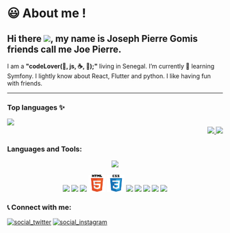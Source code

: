 <h1 align="left">😃 About me !</h1>
<h2 align="left">Hi there <img src="https://raw.githubusercontent.com/MartinHeinz/MartinHeinz/master/wave.gif" width="20px">, my name is Joseph Pierre Gomis friends call me Joe Pierre.
</h2>
<p>
I am a <strong>"codeLover(🐘, js, ☕, 🐍);"</strong> living in Senegal. I’m currently 🌱 learning Symfony. I lightly know about React, Flutter and python. I like having fun with friends.
</p>

________
### Top languages ✨
<div align="center">
  <div align=left>
    <a href="https://joe-pierre.com">
      <img width=250 src="https://github-readme-stats.vercel.app/api/top-langs/?username=joe-pierre"/>
    </a>
  </div>
  <div align=right>
    <a href="https://joe-pierre.com">
      <img width="350" src="https://github-readme-stats.vercel.app/api?username=joe-pierre&show_icons=true&theme=tokyonight&count_private=true" />
    </a>
    <a href="https://joe-pierre.com">
      <img width="350" src="https://github-readme-streak-stats.herokuapp.com?user=orbitturner&theme=black-ice&hide_border=true" />
    </a>
   </div>
</div>

### Languages and Tools:
<p align="center"><img src="https://img.shields.io/badge/MOST%20USED-TECH%20STACK%20&%20TOOLS-21618C?style=for-the-badge"/></p>	

<div align="center">
  <img width="40" src="https://cdn.svgporn.com/logos/php.svg"/>
  <img width="40" src="https://cdn.svgporn.com/logos/mysql.svg"/> 
 
  <img width="40" src="https://cdn.svgporn.com/logos/symfony.svg"/>
  
  <img width="40"  alt="HTML5" width="26px" src="https://raw.githubusercontent.com/github/explore/80688e429a7d4ef2fca1e82350fe8e3517d3494d/topics/html/html.png" />
  <img width="40"  alt="CSS3" width="26px" src="https://raw.githubusercontent.com/github/explore/80688e429a7d4ef2fca1e82350fe8e3517d3494d/topics/css/css.png" />
  <img width="40" src="https://cdn.svgporn.com/logos/bootstrap.svg"/>
 
  <img width="40" src="https://raw.githubusercontent.com/gilbarbara/logos/master/logos/javascript.svg"/>

  <img width="40" src="https://cdn.svgporn.com/logos/dart.svg"/>
  <img width="40" src="https://cdn.svgporn.com/logos/flutter.svg"/>
  
  <img width="40" src="https://cdn.svgporn.com/logos/python.svg"/> 
 
  <!--<img width="40" src="https://cdn.svgporn.com/logos/java.svg"/>-->
</div>
  
  
### 📞 Connect with me:
<p align="left">
<a href="https://twitter.com/PLYNTHIOU"><img src="https://img.shields.io/badge/TWITTER-@PLYNTHIOU-1DA1F2?style=for-the-badge&logo=twitter&logoColor=1DA1F2&logoWidth=25" alt="social_twitter"></a>
<a href="https://instagram.com/plynthiou"><img src="https://img.shields.io/badge/INSTAGRAM-@plynthiou-C13584?style=for-the-badge&logo=instagram&logoColor=C13584&logoWidth=25" alt="social_instagram"></a>
</p>
